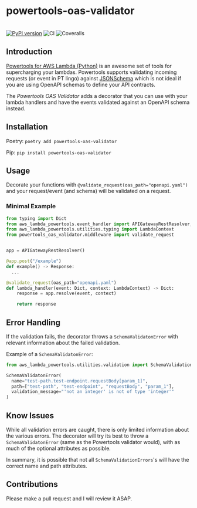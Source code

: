 # powertools-oas-validator
<br><a href="https://badge.fury.io/py/powertools-oas-validator"><img src="https://badge.fury.io/py/powertools-oas-validator.svg" alt="PyPI version"></a>  ![CI](https://github.com/RasmusFangel/powertools-oas-validator/workflows/CI/badge.svg) <img src="https://coveralls.io/repos/RasmusFangel/powertools-oas-validator/badge.svg?branch=main" alt="Coveralls"></a>

## Introduction

[Powertools for AWS Lambda (Python)](https://github.com/aws-powertools/powertools-lambda-python) is an awesome set of tools for supercharging your lambdas. Powertools supports validating incoming requests (or event in PT lingo) against [JSONSchema](https://json-schema.org/) which is not ideal if you are using OpenAPI schemas to define your API contracts.

The *Powertools OAS Validator* adds a decorator that you can use with your lambda handlers and have the events validated against an OpenAPI schema instead.


## Installation
Poetry:
`poetry add powertools-oas-validator`

Pip:
`pip install powertools-oas-validator`


## Usage
Decorate your functions with `@validate_request(oas_path="openapi.yaml")` and your request/event (and schema) will be validated on a request.


### Minimal Example

```python
from typing import Dict
from aws_lambda_powertools.event_handler import APIGatewayRestResolver, Response
from aws_lambda_powertools.utilities.typing import LambdaContext
from powertools_oas_validator.middleware import validate_request


app = APIGatewayRestResolver()

@app.post("/example")
def example() -> Response:
  ...

@validate_request(oas_path="openapi.yaml")
def lambda_handler(event: Dict, context: LambdaContext) -> Dict:
    response = app.resolve(event, context)

    return response
```

## Error Handling
If the validation fails, the decorator throws a `SchemaValidatonError` with relevant information about the failed validation.


Example of a `SchemaValidatonError`:
```python
from aws_lambda_powertools.utilities.validation import SchemaValidationError

SchemaValidatonError(
  name="test-path.test-endpoint.requestBody[param_1]",
  path=["test-path", "test-endpoint", "requestBody", "param_1"],
  validation_message="'not an integer' is not of type 'integer'"
)
```

## Know Issues
While all validation errors are caught, there is only limited information about the various errors. The decorator will try its best to throw a `SchemaValidatonError`
(same as the Powertools validator would), with as much of the optional attributes as possible.

In summary, it is possible that not all `SchemaValidationErrors`'s will have the correct name and path attributes.


## Contributions
Please make a pull request and I will review it ASAP.
